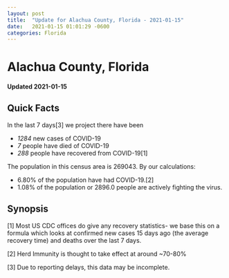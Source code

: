```yaml
---
layout: post
title:  "Update for Alachua County, Florida - 2021-01-15"
date:   2021-01-15 01:01:29 -0600
categories: Florida
---
```


# Alachua County, Florida
#### Updated 2021-01-15

## Quick Facts

In the last 7 days[3] we project there have been
- *1284* new cases of COVID-19
- *7* people have died of COVID-19
- *288* people have recovered from COVID-19[1]

The population in this census area is 269043. By our calculations:
- 6.80% of the population have had COVID-19.[2]
- 1.08% of the population or 2896.0 people are actively fighting the virus.

## Synopsis




[1] Most US CDC offices do give any recovery statistics- we base this on a formula which looks at confirmed new cases
15 days ago (the average recovery time) and deaths over the last 7 days.

[2] Herd Immunity is thought to take effect at around ~70-80%

[3] Due to reporting delays, this data may be incomplete.
 
    